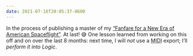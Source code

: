 ```yaml
---
date: 2021-07-16T20:05:37-0600
---
```


In the process of publishing a master of my [“Fanfare for a New Era of American Spaceflight”][link]. At last! 😅 One lesson learned from working on this off and on over the last 8 months: next time, I will *not* use a <abbr title="musical instrument digital interface">MIDI</abbr> export; I’ll *perform it into Logic*.

[link]: https://v5.chriskrycho.com/journal/crew-dragon-fanfare/day-8/